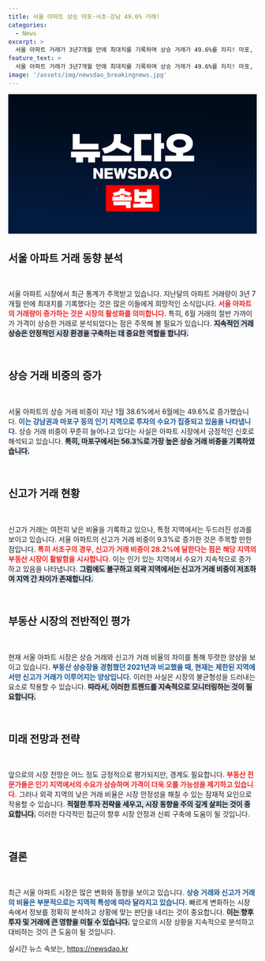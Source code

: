 ```yaml
---
title: 서울 아파트 상승 마포·서초·강남 49.6% 거래!
categories:
  - News
excerpt: >
  서울 아파트 거래가 3년7개월 만에 최대치를 기록하며 상승 거래가 49.6%를 차지! 마포, 서초, 강남구에서 신고가 거래가 각각 28.2%, 26.5%에 달하는데, 이 현상의 이면과 향후 전망은? 지금 확인해보세요!
feature_text: >
  서울 아파트 거래가 3년7개월 만에 최대치를 기록하며 상승 거래가 49.6%를 차지! 마포, 서초, 강남구에서 신고가 거래가 각각 28.2%, 26.5%에 달하는데, 이 현상의 이면과 향후 전망은? 지금 확인해보세요!
image: '/assets/img/newsdao_breakingnews.jpg'
---
```


<p><img src="/assets/img/newsdao_breakingnews.jpg" alt="koreaapp 속보" /></p>

<h2 data-ke-size="size26">서울 아파트 거래 동향 분석</h2>

<p data-ke-size="size16">&nbsp;</p>

<p>서울 아파트 시장에서 최근 통계가 주목받고 있습니다. 지난달의 아파트 거래량이 3년 7개월 만에 최대치를 기록했다는 것은 많은 이들에게 희망적인 소식입니다. <b><span style="color: #ee2323;">서울 아파트의 거래량이 증가하는 것은 시장의 활성화를 의미합니다.</span></b> 특히, 6월 거래의 절반 가까이가 가격이 상승한 거래로 분석되었다는 점은 주목해 볼 필요가 있습니다. <b><span style="background-color: #21538527;">지속적인 거래 상승은 안정적인 시장 환경을 구축하는 데 중요한 역할을 합니다.</span></b> </p>

<p><br></p>

<h2 data-ke-size="size26">상승 거래 비중의 증가</h2>

<p data-ke-size="size16">&nbsp;</p>

<p>서울 아파트의 상승 거래 비중이 지난 1월 38.6%에서 6월에는 49.6%로 증가했습니다. <b><span style="color: #1a5490;">이는 강남권과 마포구 등의 인기 지역으로 투자의 수요가 집중되고 있음을 나타냅니다.</span></b> 상승 거래 비중이 꾸준히 늘어나고 있다는 사실은 아파트 시장에서 긍정적인 신호로 해석되고 있습니다. <b><span style="background-color: #21538527;">특히, 마포구에서는 56.3%로 가장 높은 상승 거래 비중을 기록하였습니다.</span></b> </p>

<p><br></p>

<h2 data-ke-size="size26">신고가 거래 현황</h2>

<p data-ke-size="size16">&nbsp;</p>

<p>신고가 거래는 여전히 낮은 비율을 기록하고 있으나, 특정 지역에서는 두드러진 성과를 보이고 있습니다. 서울 아파트의 신고가 거래 비중이 9.3%로 증가한 것은 주목할 만한 점입니다. <b><span style="color: #ee2323;">특히 서초구의 경우, 신고가 거래 비중이 28.2%에 달한다는 점은 해당 지역의 부동산 시장이 활발함을 시사합니다.</span></b> 이는 인기 있는 지역에서 수요가 지속적으로 증가하고 있음을 나타냅니다. <b><span style="background-color: #21538527;">그럼에도 불구하고 외곽 지역에서는 신고가 거래 비중이 저조하여 지역 간 차이가 존재합니다.</span></b> </p>

<p><br></p>

<h2 data-ke-size="size26">부동산 시장의 전반적인 평가</h2>

<p data-ke-size="size16">&nbsp;</p>

<p>현재 서울 아파트 시장은 상승 거래와 신고가 거래 비율의 차이를 통해 뚜렷한 양상을 보이고 있습니다. <b><span style="color: #1a5490;">부동산 상승장을 경험했던 2021년과 비교했을 때, 현재는 제한된 지역에서만 신고가 거래가 이루어지는 양상입니다.</span></b> 이러한 사실은 시장의 불균형성을 드러내는 요소로 작용할 수 있습니다. <b><span style="background-color: #21538527;">따라서, 이러한 트렌드를 지속적으로 모니터링하는 것이 필요합니다.</span></b> </p>

<p><br></p>

<h2 data-ke-size="size26">미래 전망과 전략</h2>

<p data-ke-size="size16">&nbsp;</p>

<p>앞으로의 시장 전망은 어느 정도 긍정적으로 평가되지만, 경계도 필요합니다. <b><span style="color: #ee2323;">부동산 전문가들은 인기 지역에서의 수요가 상승하며 가격이 더욱 오를 가능성을 제기하고 있습니다.</span></b> 그러나 외곽 지역의 낮은 거래 비율은 시장 안정성을 해칠 수 있는 잠재적 요인으로 작용할 수 있습니다. <b><span style="background-color: #21538527;">적절한 투자 전략을 세우고, 시장 동향을 주의 깊게 살피는 것이 중요합니다.</span></b> 이러한 다각적인 접근이 향후 시장 안정과 신뢰 구축에 도움이 될 것입니다. </p>

<p><br></p>

<h2 data-ke-size="size26">결론</h2>

<p data-ke-size="size16">&nbsp;</p>

<p>최근 서울 아파트 시장은 많은 변화와 동향을 보이고 있습니다. <b><span style="color: #1a5490;">상승 거래와 신고가 거래의 비율은 부분적으로는 지역적 특성에 따라 달라지고 있습니다.</span></b> 빠르게 변화하는 시장 속에서 정보를 정확히 분석하고 상황에 맞는 판단을 내리는 것이 중요합니다. <b><span style="background-color: #21538527;">이는 향후 투자 및 거래에 큰 영향을 미칠 수 있습니다.</span></b> 앞으로의 시장 상황을 지속적으로 분석하고 대비하는 것이 큰 도움이 될 것입니다. </p>

<p data-ke-size="size16"></p>
실시간 뉴스 속보는, <a href="https://newsdao.kr" rel="dofollow">https://newsdao.kr</a>



